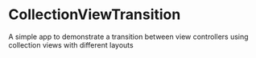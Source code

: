 # CollectionViewTransition
A simple app to demonstrate a transition between view controllers using collection views with different layouts
